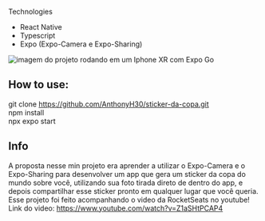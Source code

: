 Technologies
* React Native
* Typescript
* Expo (Expo-Camera e Expo-Sharing)

<img src="https://cdn.discordapp.com/attachments/773364102071975976/1035415862607347762/IMG_0470.png" alt="imagem do projeto rodando em um Iphone XR com Expo Go">

## How to use:
git clone https://github.com/AnthonyH30/sticker-da-copa.git <br/>
npm install <br/>
npx expo start <br/>

## Info 

A proposta nesse min projeto era aprender a utilizar o Expo-Camera e o Expo-Sharing para desenvolver um app que gera um sticker da copa do mundo sobre você, utilizando sua foto tirada direto de dentro do app, e depois compartilhar esse sticker pronto em qualquer lugar que você queria. <br/>
Esse projeto foi feito acompanhando o video da RocketSeats no youtube! <br/>
Link do video: <a target="_blank" href="https://www.youtube.com/watch?v=Z1aSHtPCAP4">https://www.youtube.com/watch?v=Z1aSHtPCAP4</a>
